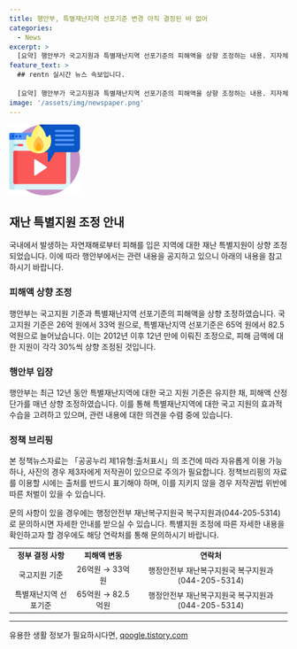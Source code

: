 ```yaml
---
title: 행안부, 특별재난지역 선포기준 변경 아직 결정된 바 없어
categories:
  - News
excerpt: >
  [요약] 행안부가 국고지원과 특별재난지역 선포기준의 피해액을 상향 조정하는 내용. 지자체의 지원 축소 우려에 대해 행안부는 지속적 상향 조정을 통한 피해액 산정단가 증가, 대규모 피해 수습을 고려해 선포기준 변경 검토 중. 의견 수렴 및 종합적 검토 후 변경 결정 예정. 특별재난지역 제도 운영에 노력하겠다는 입장.
feature_text: >
  ## rentn 실시간 뉴스 속보입니다.

  [요약] 행안부가 국고지원과 특별재난지역 선포기준의 피해액을 상향 조정하는 내용. 지자체의 지원 축소 우려에 대해 행안부는 지속적 상향 조정을 통한 피해액 산정단가 증가, 대규모 피해 수습을 고려해 선포기준 변경 검토 중. 의견 수렴 및 종합적 검토 후 변경 결정 예정. 특별재난지역 제도 운영에 노력하겠다는 입장.
image: '/assets/img/newspaper.png'
---
```


<p><img src="/assets/img/news.png" alt="rentncar 속보" /></p>

<h2 data-ke-size="size26">재난 특별지원 조정 안내</h2>

<p>국내에서 발생하는 자연재해로부터 피해를 입은 지역에 대한 재난 특별지원이 상향 조정되었습니다. 이에 따라 행안부에서는 관련 내용을 공지하고 있으니 아래의 내용을 참고하시기 바랍니다.</p>

<h3>피해액 상향 조정</h3>

<p data-ke-size="size16">행안부는 국고지원 기준과 특별재난지역 선포기준의 피해액을 상향 조정하였습니다. 국고지원 기준은 26억 원에서 33억 원으로, 특별재난지역 선포기준은 65억 원에서 82.5억원으로 늘어났습니다. 이는 2012년 이후 12년 만에 이뤄진 조정으로, 피해 금액에 대한 지원이 각각 30%씩 상향 조정된 것입니다.</p>

<h3>행안부 입장</h3>

<p data-ke-size="size16">행안부는 최근 12년 동안 특별재난지역에 대한 국고 지원 기준은 유지한 채, 피해액 산정단가를 매년 상향 조정하였습니다. 이를 통해 특별재난지역에 대한 국고 지원의 효과적 수습을 고려하고 있으며, 관련 내용에 대한 의견을 수렴 중에 있습니다.</p>

<h3>정책 브리핑</h3>

<p data-ke-size="size16">본 정책뉴스자료는 「공공누리 제1유형:출처표시」의 조건에 따라 자유롭게 이용 가능하나, 사진의 경우 제3자에게 저작권이 있으므로 주의가 필요합니다. 정책브리핑의 자료를 이용할 시에는 출처를 반드시 표기해야 하며, 이를 지키지 않을 경우 저작권법 위반에 따른 처벌이 있을 수 있습니다.</p>

<p data-ke-size="size16">문의 사항이 있을 경우에는 행정안전부 재난복구지원국 복구지원과(044-205-5314)로 문의하시면 자세한 안내를 받으실 수 있습니다. 특별지원 조정에 따른 자세한 내용을 확인하고자 할 경우에도 해당 연락처를 통해 문의하시기 바랍니다.</p>

<table>
    <tbody>
        <tr>
            <td style="text-align: center; height: 17px;"><b>정부 결정 사항</b></td>
            <td style="text-align: center; height: 17px;"><b>피해액 변동</b></td>
            <td style="text-align: center; height: 17px;"><b>연락처</b></td>
        </tr>
        <tr>
            <td style="text-align: center; height: 17px;">국고지원 기준</td>
            <td style="text-align: center; height: 17px;">26억원 → 33억원</td>
            <td style="text-align: center; height: 17px;">행정안전부 재난복구지원국 복구지원과(044-205-5314)</td>
        </tr>
        <tr>
            <td style="text-align: center; height: 17px;">특별재난지역 선포기준</td>
            <td style="text-align: center; height: 17px;">65억원 → 82.5억원</td>
            <td style="text-align: center; height: 17px;">행정안전부 재난복구지원국 복구지원과(044-205-5314)</td>
        </tr>
    </tbody>
</table>

<p><hr></p>
유용한 생활 정보가 필요하시다면, <a href="https://qoogle.tistory.com" rel="dofollow">qoogle.tistory.com</a>


